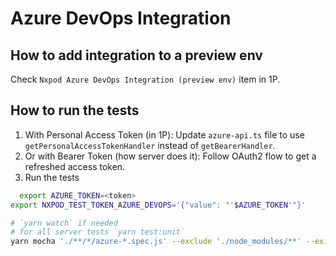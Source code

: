 # Azure DevOps Integration

## How to add integration to a preview env

Check `Nxpod Azure DevOps Integration (preview env)` item in 1P.

## How to run the tests

1. With Personal Access Token (in 1P): Update `azure-api.ts` file to use `getPersonalAccessTokenHandler` instead of `getBearerHandler`.
2. Or with Bearer Token (how server does it): Follow OAuth2 flow to get a refreshed access token.
3. Run the tests
```bash
  export AZURE_TOKEN=<token>
export NXPOD_TEST_TOKEN_AZURE_DEVOPS='{"value": "'$AZURE_TOKEN'"}'

# `yarn watch` if needed
# for all server tests `yarn test:unit`
yarn mocha './**/*/azure-*.spec.js' --exclude './node_modules/**' --exit
```
